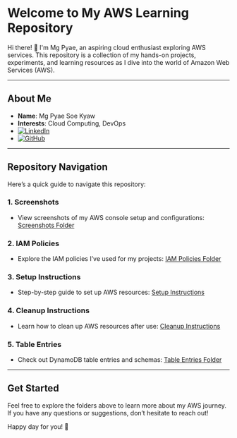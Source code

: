 # Welcome to My AWS Learning Repository

Hi there! 👋 I'm Mg Pyae, an aspiring cloud enthusiast exploring AWS services. This repository is a collection of my hands-on projects, experiments, and learning resources as I dive into the world of Amazon Web Services (AWS).

---

## About Me
- **Name**: Mg Pyae Soe Kyaw
- **Interests**: Cloud Computing, DevOps
- [![LinkedIn](https://img.shields.io/badge/LinkedIn-Connect-blue?style=flat&logo=linkedin)](https://www.linkedin.com/in/pyae-soe-kyaw-2a9962302/) 
- [![GitHub](https://img.shields.io/badge/GitHub-Repo-lightgrey?style=flat&logo=github)](https://github.com/pyaesoekyaw)

---

## Repository Navigation
Here’s a quick guide to navigate this repository:

### 1. **Screenshots**
   - View screenshots of my AWS console setup and configurations: [Screenshots Folder](https://github.com/pyaesoekyaw/dynamodb-quicksigth-project/tree/main/screenshots)

### 2. **IAM Policies**
   - Explore the IAM policies I’ve used for my projects: [IAM Policies Folder](https://github.com/pyaesoekyaw/dynamodb-quicksigth-project/tree/main/iam_policies)

### 3. **Setup Instructions**
   - Step-by-step guide to set up AWS resources: [Setup Instructions](https://github.com/pyaesoekyaw/dynamodb-quicksigth-project/tree/main/project_setup_&_cleanup)

### 4. **Cleanup Instructions**
   - Learn how to clean up AWS resources after use: [Cleanup Instructions](https://github.com/pyaesoekyaw/dynamodb-quicksigth-project/tree/main/project_setup_&_cleanup)

### 5. **Table Entries**
   - Check out DynamoDB table entries and schemas: [Table Entries Folder](https://github.com/pyaesoekyaw/dynamodb-quicksigth-project/tree/main/table_entries)

---

## Get Started
Feel free to explore the folders above to learn more about my AWS journey. If you have any questions or suggestions, don’t hesitate to reach out!

Happy day for you! 🚀
